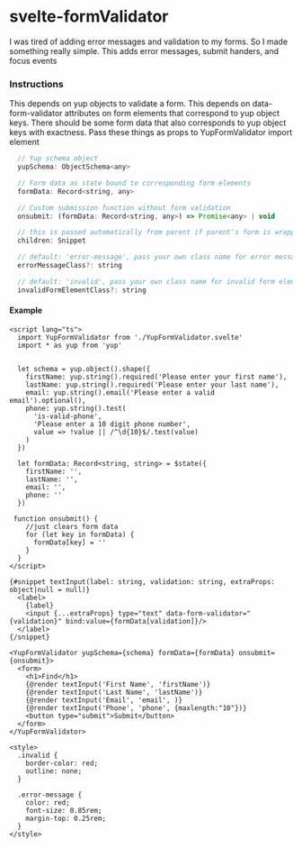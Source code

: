 # svelte-formValidator
I was tired of adding error messages and validation to my forms. So I made something really simple.
This adds error messages, submit handers, and focus events


### Instructions
This depends on yup objects to validate a form.
This depends on data-form-validator attributes on form elements that correspond to yup object keys.
There should be some form data that also corresponds to yup object keys with exactness.
Pass these things as props to YupFormValidator import element
```js
  // Yup schema object
  yupSchema: ObjectSchema<any> 

  // Form data as state bound to corresponding form elements
  formData: Record<string, any> 

  // Custom submission function without form validation
  onsubmit: (formData: Record<string, any>) => Promise<any> | void 

  // this is passed automatically from parent if parent's form is wrapped in this file's import element
  children: Snippet 

  // default: 'error-message', pass your own class name for error messages that will display under each invalid form element
  errorMessageClass?: string 

  // default: 'invalid', pass your own class name for invalid form elements to add things like a red border
  invalidFormElementClass?: string 
```

#### Example

```svelte
<script lang="ts">
  import YupFormValidator from './YupFormValidator.svelte'
  import * as yup from 'yup'


  let schema = yup.object().shape({
    firstName: yup.string().required('Please enter your first name'),
    lastName: yup.string().required('Please enter your last name'),
    email: yup.string().email('Please enter a valid email').optional(),
    phone: yup.string().test(
      'is-valid-phone',
      'Please enter a 10 digit phone number',
      value => !value || /^\d{10}$/.test(value)
    )
  })
  
  let formData: Record<string, string> = $state({
    firstName: '',
    lastName: '',
    email: '',
    phone: ''
  })

 function onsubmit() {
    //just clears form data
    for (let key in formData) {
      formData[key] = ''
    }
  }
</script>

{#snippet textInput(label: string, validation: string, extraProps: object|null = null)}
  <label>
    {label}
    <input {...extraProps} type="text" data-form-validator="{validation}" bind:value={formData[validation]}/>
  </label>
{/snippet}

<YupFormValidator yupSchema={schema} formData={formData} onsubmit={onsubmit}>
  <form>
    <h1>Find</h1>
    {@render textInput('First Name', 'firstName')}
    {@render textInput('Last Name', 'lastName')}
    {@render textInput('Email', 'email', )}
    {@render textInput('Phone', 'phone', {maxlength:"10"})}
    <button type="submit">Submit</button>
  </form>
</YupFormValidator>

<style>
  .invalid {
    border-color: red;
    outline: none;
  }
  
  .error-message {
    color: red;
    font-size: 0.85rem;
    margin-top: 0.25rem;
  }
</style>
```


